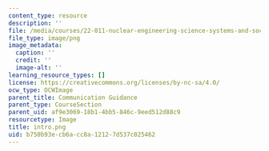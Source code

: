 ```yaml
---
content_type: resource
description: ''
file: /media/courses/22-011-nuclear-engineering-science-systems-and-society-spring-2020/b750b93ecb6acc8a12127d537c025462_intro.png
file_type: image/png
image_metadata:
  caption: ''
  credit: ''
  image-alt: ''
learning_resource_types: []
license: https://creativecommons.org/licenses/by-nc-sa/4.0/
ocw_type: OCWImage
parent_title: Communication Guidance
parent_type: CourseSection
parent_uid: af9e3069-18b1-4bb5-846c-9eed512d88c9
resourcetype: Image
title: intro.png
uid: b750b93e-cb6a-cc8a-1212-7d537c025462
---
```

